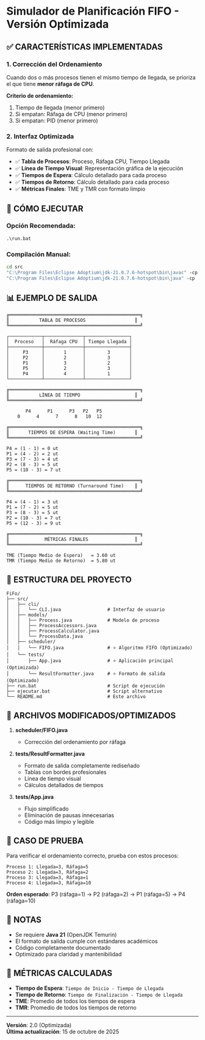 # Simulador de Planificación FIFO - Versión Optimizada

## ✅ CARACTERÍSTICAS IMPLEMENTADAS

### 1. **Corrección del Ordenamiento**
Cuando dos o más procesos tienen el mismo tiempo de llegada, se prioriza el que tiene **menor ráfaga de CPU**.

**Criterio de ordenamiento:**
1. Tiempo de llegada (menor primero)
2. Si empatan: Ráfaga de CPU (menor primero)
3. Si empatan: PID (menor primero)

### 2. **Interfaz Optimizada**
Formato de salida profesional con:
- ✅ **Tabla de Procesos**: Proceso, Ráfaga CPU, Tiempo Llegada
- ✅ **Línea de Tiempo Visual**: Representación gráfica de la ejecución
- ✅ **Tiempos de Espera**: Cálculo detallado para cada proceso
- ✅ **Tiempos de Retorno**: Cálculo detallado para cada proceso
- ✅ **Métricas Finales**: TME y TMR con formato limpio

## 🚀 CÓMO EJECUTAR

### Opción Recomendada:
```cmd
.\run.bat
```

### Compilación Manual:
```cmd
cd src
"C:\Program Files\Eclipse Adoptium\jdk-21.0.7.6-hotspot\bin\javac" -cp . cli\CLI.java models\*.java scheduler\FIFO.java tests\*.java
"C:\Program Files\Eclipse Adoptium\jdk-21.0.7.6-hotspot\bin\java" -cp . tests.App
```

## 📊 EJEMPLO DE SALIDA

```
╔════════════════════════════════════════════════╗
║           TABLA DE PROCESOS                  ║
╚════════════════════════════════════════════════╝

┌────────────┬──────────────┬────────────────┐
│  Proceso   │  Ráfaga CPU  │ Tiempo Llegada │
├────────────┼──────────────┼────────────────┤
│     P3     │       1      │        3       │
│     P2     │       2      │        3       │
│     P1     │       3      │        2       │
│     P5     │       2      │        3       │
│     P4     │       4      │        1       │
└────────────┴──────────────┴────────────────┘

╔════════════════════════════════════════════════╗
║           LÍNEA DE TIEMPO                    ║
╚════════════════════════════════════════════════╝

       P4      P1      P3   P2   P5  
    0      4      7      8   10  12  

╔════════════════════════════════════════════════╗
║       TIEMPOS DE ESPERA (Waiting Time)       ║
╚════════════════════════════════════════════════╝

P4 = (1 - 1) = 0 ut
P1 = (4 - 2) = 2 ut
P3 = (7 - 3) = 4 ut
P2 = (8 - 3) = 5 ut
P5 = (10 - 3) = 7 ut

╔════════════════════════════════════════════════╗
║      TIEMPOS DE RETORNO (Turnaround Time)    ║
╚════════════════════════════════════════════════╝

P4 = (4 - 1) = 3 ut
P1 = (7 - 2) = 5 ut
P3 = (8 - 3) = 5 ut
P2 = (10 - 3) = 7 ut
P5 = (12 - 3) = 9 ut

╔════════════════════════════════════════════════╗
║             MÉTRICAS FINALES                 ║
╚════════════════════════════════════════════════╝

TME (Tiempo Medio de Espera)   = 3.60 ut
TMR (Tiempo Medio de Retorno)  = 5.80 ut
```

## 📁 ESTRUCTURA DEL PROYECTO

```
FiFo/
├── src/
│   ├── cli/
│   │   └── CLI.java                 # Interfaz de usuario
│   ├── models/
│   │   ├── Process.java             # Modelo de proceso
│   │   ├── ProcessAccessors.java
│   │   ├── ProcessCalculator.java
│   │   └── ProcessData.java
│   ├── scheduler/
│   │   └── FIFO.java                # ⭐ Algoritmo FIFO (Optimizado)
│   └── tests/
│       ├── App.java                 # ⭐ Aplicación principal (Optimizada)
│       └── ResultFormatter.java     # ⭐ Formato de salida (Optimizado)
├── run.bat                          # Script de ejecución
├── ejecutar.bat                     # Script alternativo
└── README.md                        # Este archivo
```

## 🔧 ARCHIVOS MODIFICADOS/OPTIMIZADOS

1. **scheduler/FIFO.java**
   - Corrección del ordenamiento por ráfaga
   
2. **tests/ResultFormatter.java**
   - Formato de salida completamente rediseñado
   - Tablas con bordes profesionales
   - Línea de tiempo visual
   - Cálculos detallados de tiempos
   
3. **tests/App.java**
   - Flujo simplificado
   - Eliminación de pausas innecesarias
   - Código más limpio y legible

## 🧪 CASO DE PRUEBA

Para verificar el ordenamiento correcto, prueba con estos procesos:

```
Proceso 1: Llegada=3, Ráfaga=5
Proceso 2: Llegada=3, Ráfaga=2
Proceso 3: Llegada=3, Ráfaga=1
Proceso 4: Llegada=3, Ráfaga=10
```

**Orden esperado**: P3 (ráfaga=1) → P2 (ráfaga=2) → P1 (ráfaga=5) → P4 (ráfaga=10)

## 📝 NOTAS

- Se requiere **Java 21** (OpenJDK Temurin)
- El formato de salida cumple con estándares académicos
- Código completamente documentado
- Optimizado para claridad y mantenibilidad

## 🎯 MÉTRICAS CALCULADAS

- **Tiempo de Espera**: `Tiempo de Inicio - Tiempo de Llegada`
- **Tiempo de Retorno**: `Tiempo de Finalización - Tiempo de Llegada`
- **TME**: Promedio de todos los tiempos de espera
- **TMR**: Promedio de todos los tiempos de retorno

---

**Versión**: 2.0 (Optimizada)  
**Última actualización**: 15 de octubre de 2025
